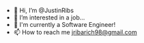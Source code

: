 - 👋 Hi, I’m @JustinRibs
- 👀 I’m interested in a job...
- 🌱 I'm currently a Software Engineer!
- 📫 How to reach me jribarich98@gmail.com

<!---
JustinRibs/JustinRibs is a ✨ special ✨ repository because its `README.md` (this file) appears on your GitHub profile.
You can click the Preview link to take a look at your changes.
--->
